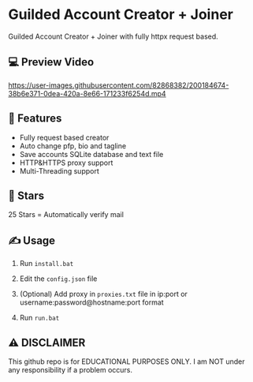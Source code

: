 # Guilded Account Creator + Joiner
 Guilded Account Creator + Joiner with fully httpx request based.

## 💻 Preview Video

https://user-images.githubusercontent.com/82868382/200184674-38b6e371-0dea-420a-8e66-171233f6254d.mp4

## 👾 Features
- Fully request based creator
- Auto change pfp, bio and tagline
- Save accounts SQLite database and text file
- HTTP&HTTPS proxy support
- Multi-Threading support

## 🌟 Stars

25 Stars = Automatically verify mail

## ✍️ Usage
1. Run `install.bat`

2. Edit the `config.json` file

3. (Optional) Add proxy in `proxies.txt` file in ip:port or username:password@hostname:port format 

4. Run `run.bat`


## ⚠️ DISCLAIMER
This github repo is for EDUCATIONAL PURPOSES ONLY. I am NOT under any responsibility if a problem occurs.